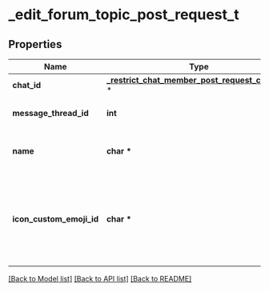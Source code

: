 # _edit_forum_topic_post_request_t

## Properties
Name | Type | Description | Notes
------------ | ------------- | ------------- | -------------
**chat_id** | [**_restrict_chat_member_post_request_chat_id_t**](_restrict_chat_member_post_request_chat_id.md) \* |  | 
**message_thread_id** | **int** | Unique identifier for the target message thread of the forum topic | 
**name** | **char \*** | New topic name, 0-128 characters. If not specified or empty, the current name of the topic will be kept | [optional] 
**icon_custom_emoji_id** | **char \*** | New unique identifier of the custom emoji shown as the topic icon. Use [getForumTopicIconStickers](https://core.telegram.org/bots/api/#getforumtopiciconstickers) to get all allowed custom emoji identifiers. Pass an empty string to remove the icon. If not specified, the current icon will be kept | [optional] 

[[Back to Model list]](../README.md#documentation-for-models) [[Back to API list]](../README.md#documentation-for-api-endpoints) [[Back to README]](../README.md)


